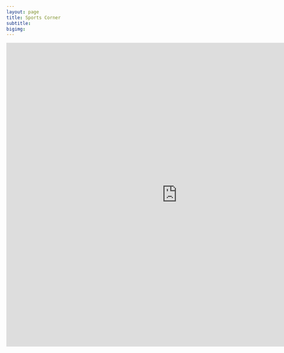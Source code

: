 ```yaml
---
layout: page
title: Sports Corner
subtitle: 
bigimg:
---
```

<iframe src="https://docs.google.com/forms/d/e/1FAIpQLSeGoW3xmSFdAU1ADxj-w3YhgrHGc976uNRafWgGj4UdrTZ2TQ/viewform?embedded=true" width="900" height="800" frameborder="0" marginheight="0" marginwidth="0">Loading...</iframe>